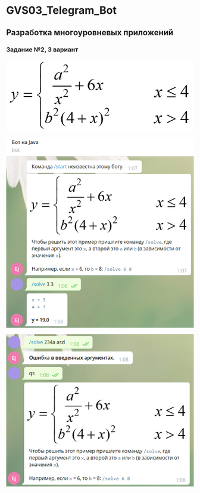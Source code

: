 # GVS03_Telegram_Bot

## Разработка многоуровневых приложений

### Задание №2, 3 вариант

![Example](example.png)

![Screenshot1](1.png)

![Screenshot2](2.png)
